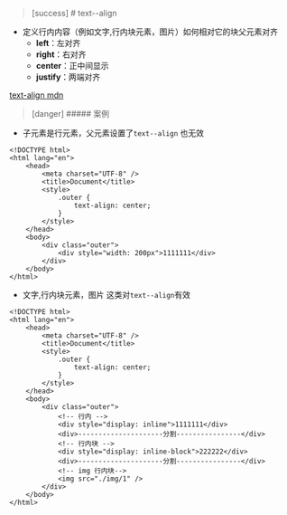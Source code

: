 >[success] # text--align
* 定义行内内容（例如文字,行内块元素，图片）如何相对它的块父元素对齐
   * **left**：左对齐
  * **right**：右对齐
  * **center**：正中间显示
  * **justify**：两端对齐
  
[text-align mdn](https://developer.mozilla.org/zh-CN/docs/Web/CSS/text-align)
>[danger] ##### 案例
* 子元素是行元素，父元素设置了`text--align` 也无效
~~~
<!DOCTYPE html>
<html lang="en">
    <head>
        <meta charset="UTF-8" />
        <title>Document</title>
        <style>
            .outer {
                text-align: center;
            }
        </style>
    </head>
    <body>
        <div class="outer">
            <div style="width: 200px">1111111</div>
        </div>
    </body>
</html>

~~~
* 文字,行内块元素，图片 这类对`text--align`有效
~~~
<!DOCTYPE html>
<html lang="en">
    <head>
        <meta charset="UTF-8" />
        <title>Document</title>
        <style>
            .outer {
                text-align: center;
            }
        </style>
    </head>
    <body>
        <div class="outer">
            <!-- 行内 -->
            <div style="display: inline">1111111</div>
            <div>---------------------分割----------------</div>
            <!-- 行内块 -->
            <div style="display: inline-block">222222</div>
            <div>---------------------分割----------------</div>
            <!-- img 行内块-->
            <img src="./img/1" />
        </div>
    </body>
</html>

~~~